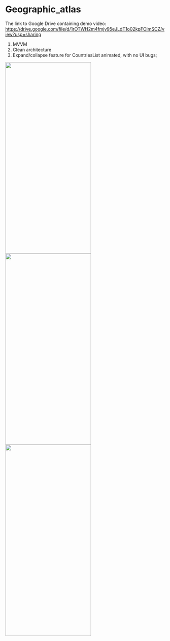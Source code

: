 # Geographic_atlas

The link to Google Drive containing demo video:  https://drive.google.com/file/d/1rOTWH2m4fmjv95eJLdT1o02kpFOlmSCZ/view?usp=sharing
1. MVVM
2. Clean architecture
3. Expand/collapse feature for CountriesList animated, with no UI bugs;

<img src="https://github.com/n-kaiyrken/Geographic_atlas/assets/111049118/c81bd980-dd3b-4e53-bbd2-b73e5c073967" width="270" height="600">
<img src="https://github.com/n-kaiyrken/Geographic_atlas/assets/111049118/3bd7e640-682e-467d-b5cc-2c69927680f8" width="270" height="600">
<img src="https://github.com/n-kaiyrken/Geographic_atlas/assets/111049118/add55fb3-bef9-4e3f-b610-83c6bb70596c" width="270" height="600">

